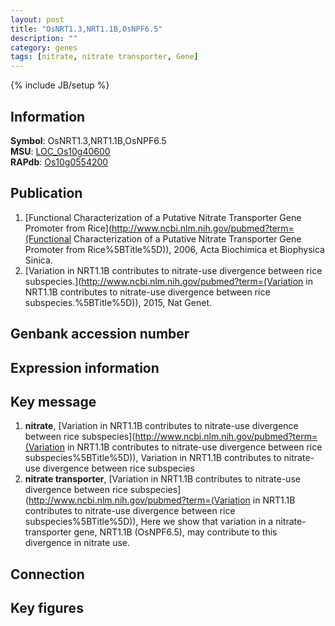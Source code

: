 ```yaml
---
layout: post
title: "OsNRT1.3,NRT1.1B,OsNPF6.5"
description: ""
category: genes
tags: [nitrate, nitrate transporter, Gene]
---
```

{% include JB/setup %}

## Information
__Symbol__: OsNRT1.3,NRT1.1B,OsNPF6.5  
__MSU__: [LOC_Os10g40600](http://rice.plantbiology.msu.edu/cgi-bin/ORF_infopage.cgi?orf=LOC_Os10g40600)  
__RAPdb__: [Os10g0554200](http://rapdb.dna.affrc.go.jp/viewer/gbrowse_details/irgsp1?name=Os10g0554200)  

## Publication
1. [Functional Characterization of a Putative Nitrate Transporter Gene Promoter from Rice](http://www.ncbi.nlm.nih.gov/pubmed?term=(Functional Characterization of a Putative Nitrate Transporter Gene Promoter from Rice%5BTitle%5D)), 2006, Acta Biochimica et Biophysica Sinica.
2. [Variation in NRT1.1B contributes to nitrate-use divergence between rice subspecies.](http://www.ncbi.nlm.nih.gov/pubmed?term=(Variation in NRT1.1B contributes to nitrate-use divergence between rice subspecies.%5BTitle%5D)), 2015, Nat Genet.

## Genbank accession number

## Expression information

## Key message
1. __nitrate__, [Variation in NRT1.1B contributes to nitrate-use divergence between rice subspecies](http://www.ncbi.nlm.nih.gov/pubmed?term=(Variation in NRT1.1B contributes to nitrate-use divergence between rice subspecies%5BTitle%5D)), Variation in NRT1.1B contributes to nitrate-use divergence between rice subspecies
2. __nitrate transporter__, [Variation in NRT1.1B contributes to nitrate-use divergence between rice subspecies](http://www.ncbi.nlm.nih.gov/pubmed?term=(Variation in NRT1.1B contributes to nitrate-use divergence between rice subspecies%5BTitle%5D)), Here we show that variation in a nitrate-transporter gene, NRT1.1B (OsNPF6.5), may contribute  to this divergence in nitrate use.

## Connection

## Key figures


